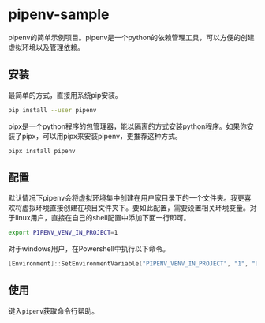 # pipenv-sample

pipenv的简单示例项目。pipenv是一个python的依赖管理工具，可以方便的创建虚拟环境以及管理依赖。

## 安装

最简单的方式，直接用系统pip安装。

```sh
pip install --user pipenv
```

pipx是一个python程序的包管理器，能以隔离的方式安装python程序。如果你安装了pipx，可以用pipx来安装pipenv，更推荐这种方式。

```sh
pipx install pipenv
```

## 配置

默认情况下pipenv会将虚拟环境集中创建在用户家目录下的一个文件夹。我更喜欢将虚拟环境直接创建在项目文件夹下。要如此配置，需要设置相关环境变量。对于linux用户，直接在自己的shell配置中添加下面一行即可。

```sh
export PIPENV_VENV_IN_PROJECT=1 
```

对于windows用户，在Powershell中执行以下命令。

```powershell
[Environment]::SetEnvironmentVariable("PIPENV_VENV_IN_PROJECT", "1", "User")
```

## 使用

键入`pipenv`获取命令行帮助。
